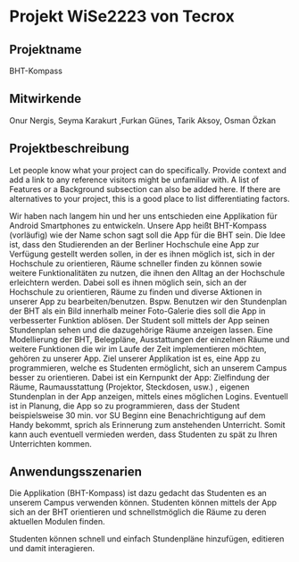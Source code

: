 # Projekt WiSe2223 von Tecrox


## Projektname
BHT-Kompass

## Mitwirkende
Onur Nergis, Seyma Karakurt ,Furkan Günes, Tarik Aksoy, Osman Özkan

## Projektbeschreibung
Let people know what your project can do specifically. Provide context and add a link to any reference visitors might be unfamiliar with. A list of Features or a Background subsection can also be added here. If there are alternatives to your project, this is a good place to list differentiating factors.

Wir haben nach langem hin und her uns entschieden eine Applikation für Android 
Smartphones zu entwickeln. Unsere App heißt BHT-Kompass (vorläufig) wie der 
Name schon sagt soll die App für die BHT sein.
Die Idee ist, dass den Studierenden an der Berliner Hochschule eine App zur 
Verfügung gestellt werden sollen, in der es ihnen möglich ist, sich in der Hochschule 
zu orientieren, Räume schneller finden zu können sowie weitere Funktionalitäten zu 
nutzen, die ihnen den Alltag an der Hochschule erleichtern werden. Dabei soll es 
ihnen möglich sein, sich an der Hochschule zu orientieren, Räume zu finden und 
diverse Aktionen in unserer App zu bearbeiten/benutzen.
Bspw. Benutzen wir den Stundenplan der BHT als ein Bild innerhalb meiner Foto-Galerie dies soll die App in verbesserter Funktion ablösen.
Der Student soll mittels der App seinen Stundenplan sehen und die dazugehörige 
Räume anzeigen lassen.
Eine Modellierung der BHT, Belegpläne, Ausstattungen der einzelnen Räume und 
weitere Funktionen die wir im Laufe der Zeit implementieren möchten, gehören zu 
unserer App.
Ziel unserer Applikation ist es, eine App zu programmieren, welche es Studenten 
ermöglicht, sich an unserem Campus besser zu orientieren.
Dabei ist ein Kernpunkt der App: Zielfindung der Räume, Raumausstattung
(Projektor, Steckdosen, usw.) , eigenen Stundenplan in der App anzeigen, mittels 
eines möglichen Logins. Eventuell ist in Planung, die App so zu programmieren, dass 
der Student beispielsweise 30 min. vor SU Beginn eine Benachrichtigung auf dem 
Handy bekommt, sprich als Erinnerung zum anstehenden Unterricht. Somit kann 
auch eventuell vermieden werden, dass Studenten zu spät zu Ihren Unterrichten 
kommen.

## Anwendungsszenarien
Die Applikation (BHT-Kompass) ist dazu gedacht das Studenten es an unserem Campus verwenden können.
Studenten können mittels der App sich an der BHT orientieren und schnellstmöglich die Räume zu deren aktuellen
Modulen finden.

Studenten können schnell und einfach Stundenpläne hinzufügen, editieren und damit interagieren.


